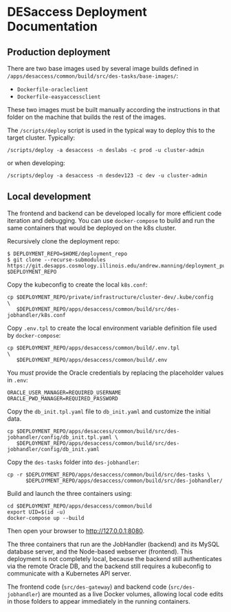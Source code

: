 DESaccess Deployment Documentation
======================================

Production deployment
--------------------------------------

There are two base images used by several image builds defined in `/apps/desaccess/common/build/src/des-tasks/base-images/`:

* `Dockerfile-oracleclient`
* `Dockerfile-easyaccessclient`

These two images must be built manually according the instructions in that folder on the machine that builds the rest of the images.

The `/scripts/deploy` script is used in the typical way to deploy this to the target cluster. Typically:

```
/scripts/deploy -a desaccess -n deslabs -c prod -u cluster-admin
```
or when developing:
```
/scripts/deploy -a desaccess -n desdev123 -c dev -u cluster-admin
```

Local development
--------------------------------------

The frontend and backend can be developed locally for more efficient code iteration and debugging. You can use `docker-compose` to build and run the same containers that would be deployed on the k8s cluster.

Recursively clone the deployment repo:

```
$ DEPLOYMENT_REPO=$HOME/deployment_repo
$ git clone --recurse-submodules https://git.desapps.cosmology.illinois.edu/andrew.manning/deployment_public $DEPLOYMENT_REPO
```

Copy the kubeconfig to create the local `k8s.conf`:
```
cp $DEPLOYMENT_REPO/private/infrastructure/cluster-dev/.kube/config              \
   $DEPLOYMENT_REPO/apps/desaccess/common/build/src/des-jobhandler/k8s.conf
```

Copy `.env.tpl` to create the local environment variable definition file used by `docker-compose`:
```
cp $DEPLOYMENT_REPO/apps/desaccess/common/build/.env.tpl              \
   $DEPLOYMENT_REPO/apps/desaccess/common/build/.env
```
You _must_ provide the Oracle credentials by replacing the placeholder values in `.env`:
```
ORACLE_USER_MANAGER=REQUIRED_USERNAME
ORACLE_PWD_MANAGER=REQUIRED_PASSWORD
```

Copy the `db_init.tpl.yaml` file to `db_init.yaml` and customize the initial data.
```
cp $DEPLOYMENT_REPO/apps/desaccess/common/build/src/des-jobhandler/config/db_init.tpl.yaml \
   $DEPLOYMENT_REPO/apps/desaccess/common/build/src/des-jobhandler/config/db_init.yaml
```

Copy the `des-tasks` folder into `des-jobhandler`:
```
cp -r $DEPLOYMENT_REPO/apps/desaccess/common/build/src/des-tasks \
      $DEPLOYMENT_REPO/apps/desaccess/common/build/src/des-jobhandler/
```

Build and launch the three containers using:
```
cd $DEPLOYMENT_REPO/apps/desaccess/common/build
export UID=$(id -u)
docker-compose up --build
```

Then open your browser to http://127.0.0.1:8080.

The three containers that run are the JobHandler (backend) and its MySQL database server, and the Node-based webserver (frontend). This deployment is not completely local, because the backend still authenticates via the remote Oracle DB, and the backend still requires a kubeconfig to communicate with a Kubernetes API server.

The frontend code (`src/des-gateway`) and backend code (`src/des-jobhandler`) are mounted as a live Docker volumes, allowing local code edits in those folders to appear immediately in the running containers.
